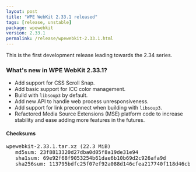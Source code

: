 ```yaml
---
layout: post
title: "WPE WebKit 2.33.1 released"
tags: [release, unstable]
package: wpewebkit
version: 2.33.1
permalink: /release/wpewebkit-2.33.1.html
---
```


This is the first development release leading towards the 2.34 series.

### What's new in WPE WebKit 2.33.1?

- Add support for CSS Scroll Snap.
- Add basic support for ICC color management.
- Build with `libsoup3` by default.
- Add new API to handle web process unresponsiveness.
- Add support for link preconnect when building with `libsoup3`.
- Refactored Media Source Extensions (MSE) platform code to increase
  stability and ease adding more features in the futures.

#### Checksums

<pre>
wpewebkit-2.33.1.tar.xz (22.3 MiB)
   md5sum: 23f8813320d27dba0d05f8a19de31e94
   sha1sum: 69e92f68f9053254b61dae6b10b69d2c926afa9d
   sha256sum: 113795bdfc25f07ef92a088d146cfea217740f118d46cb6eb181451aac1d69fd
</pre>
